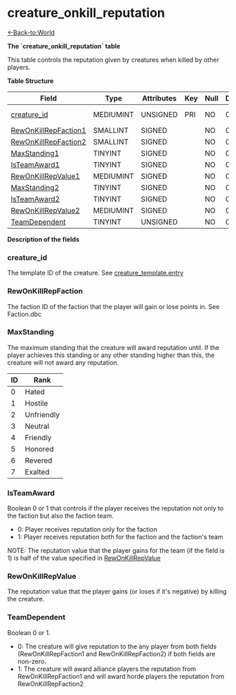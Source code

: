 # creature\_onkill\_reputation

[<-Back-to:World](database-world)

**The \`creature\_onkill\_reputation\` table**

This table controls the reputation given by creatures when killed by other players.

**Table Structure**

| Field                     | Type      | Attributes | Key | Null | Default | Extra | Comment             |
| ------------------------- | --------- | ---------- | --- | ---- | ------- | ----- | ------------------- |
| [creature_id][1]          | MEDIUMINT | UNSIGNED   | PRI | NO   | 0       |       | Creature Identifier |
| [RewOnKillRepFaction1][2] | SMALLINT  | SIGNED     |     | NO   | 0       |       |                     |
| [RewOnKillRepFaction2][3] | SMALLINT  | SIGNED     |     | NO   | 0       |       |                     |
| [MaxStanding1][4]         | TINYINT   | SIGNED     |     | NO   | 0       |       |                     |
| [IsTeamAward1][5]         | TINYINT   | SIGNED     |     | NO   | 0       |       |                     |
| [RewOnKillRepValue1][6]   | MEDIUMINT | SIGNED     |     | NO   | 0       |       |                     |
| [MaxStanding2][7]         | TINYINT   | SIGNED     |     | NO   | 0       |       |                     |
| [IsTeamAward2][8]         | TINYINT   | SIGNED     |     | NO   | 0       |       |                     |
| [RewOnKillRepValue2][9]   | MEDIUMINT | SIGNED     |     | NO   | 0       |       |                     |
| [TeamDependent][10]       | TINYINT   | UNSIGNED   |     | NO   | 0       |       |                     |

[1]: #creature_id
[2]: #rewonkillrepfaction1
[3]: #rewonkillrepfaction2
[4]: #maxstanding1
[5]: #isteamaward1
[6]: #rewonkillrepvalue1
[7]: #maxstanding2
[8]: #isteamaward2
[9]: #rewonkillrepvalue2
[10]: #teamdependent

**Description of the fields**

### creature\_id

The template ID of the creature. See [creature\_template.entry](creature-template#creature-template-entry)

### RewOnKillRepFaction

The faction ID of the faction that the player will gain or lose points in. See Faction.dbc

### MaxStanding

The maximum standing that the creature will award reputation until. If the player achieves this standing or any other standing higher than this, the creature will not award any reputation.

| ID  | Rank       |
| --- | ---------- |
| 0   | Hated      |
| 1   | Hostile    |
| 2   | Unfriendly |
| 3   | Neutral    |
| 4   | Friendly   |
| 5   | Honored    |
| 6   | Revered    |
| 7   | Exalted    |

### IsTeamAward

Boolean 0 or 1 that controls if the player receives the reputation not only to the faction but also the faction team.

-   0: Player receives reputation only for the faction
-   1: Player receives reputation both for the faction and the faction's team

NOTE: The reputation value that the player gains for the team (if the field is 1) is half of the value specified in [RewOnKillRepValue](#creature-onkill-reputation-RewOnKillRepValue)

### RewOnKillRepValue

The reputation value that the player gains (or loses if it's negative) by killing the creature.

### TeamDependent

Boolean 0 or 1.

-   0: The creature will give reputation to the any player from both fields (RewOnKillRepFaction1 and RewOnKillRepFaction2) if both fields are non-zero.
-   1: The creature will award alliance players the reputation from RewOnKillRepFaction1 and will award horde players the reputation from RewOnKillRepFaction2
